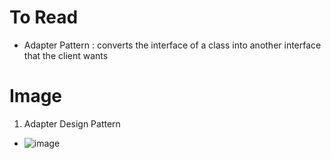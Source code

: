 # To Read
* Adapter Pattern : converts the interface of a class into another interface that the client wants

# Image
1. Adapter Design Pattern
* ![image](https://user-images.githubusercontent.com/7721150/167293670-749c9993-94f8-4bc0-9e5a-be40bd885a58.png)

